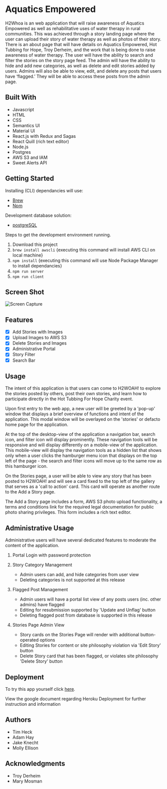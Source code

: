 # Aquatics Empowered

H2Whoa is an web application that will raise awareness of Aquatics Empowered as well as rehabilitative uses of water therapy in rural communities. This was achieved through a story landing page where the user can upload their story of water therapy as well as photos of their story. There is an about page that will have details on Aquatics Empowered, Hot Tubbing for Hope, Troy Derheim, and the work that is being done to raise awareness of water therapy. The user will have the ability to search and filter the stories on the story page feed. The admin will have the ability to hide and add new categories, as well as delete and edit stories added by users. Admins will also be able to view, edit, and delete any posts that users have ‘flagged.’ They will be able to access these posts from the admin page.

## Built With

- Javascript
- HTML
- CSS
- Semantics UI
- Material UI
- React.js with Redux and Sagas
- React Quill (rich text editor)
- Node.js
- Postgres
- AWS S3 and IAM
- Sweet Alerts API

## Getting Started

Installing (CLI) dependancies will use:
- [Brew](https://brew.sh)
- [Npm](https://www.npmjs.com/)

Development database solution:
- [postgreSQL](https://www.postgresql.org)

Steps to get the development environment running.

1. Download this project
2. `brew install awscli` {executing this command will install AWS CLI on local machine}
3. `npm install` {executing this command will use Node Package Manager to install dependancies}
4. `npm run server` 
5. `npm run client` 


## Screen Shot

![Screen Capture](public/images/H2WOAHSCREENCAP.png)


## Features 
- [x] Add Stories with Images
- [x] Upload Images to AWS S3
- [x] Delete Stories and Images
- [x] Administrative Portal
- [x] Story Filter
- [x] Search Bar

## Usage

The intent of this application is that users can come to H2WOAH! to explore the stories posted by others, post their own stories, and learn how to participate directly in the Hot Tubbing For Hope Charity event.

Upon first entry to the web app, a new user will be greeted by a 'pop-up' window that displays a brief overview of functions and intent of the application. This modal window will be overlayed on the 'stories' or defacto home page for the application.

At the top of the desktop-view of the application a navigation bar, search icon, and filter icon will display prominently. These navigation tools will be responsive and will display differently on a mobile-view of the application. This mobile-view will display the navigation tools as a hidden list that shows only when a user clicks the hamburger menu icon that displays on the top left of the page - the search and filter icons will move up to the same row as this hamburger icon.

On the Stories page, a user will be able to view any story that has been posted to H2WOAH! and will see a card fixed to the top left of the gallery that serves as a 'call to action' card. This card will operate as another route to the Add a Story page.

The Add a Story page includes a form, AWS S3 photo upload functionality, a terms and conditions link for the required legal documentation for public photo sharing privileges. This form includes a rich text editor.

## Administrative Usage

Administrative users will have several dedicated features to moderate the content of the application.

1. Portal Login with password protection

2. Story Category Management
    - Admin users can add, and hide categories from user view
    - Deleting categories is not supported at this release

3. Flagged Post Management
    - Admin users will have a portal list view of any posts users (inc. other admins) have flagged
    - Editing for resubmission supported by 'Update and Unflag' button
    - Deleting flagged post from database is supported in this release

4. Stories Page Admin View
    - Story cards on the Stories Page will render with additional button-operated options
    - Editing Stories for content or site philosophy violation via 'Edit Story' button
    - Delete Story card that has been flagged, or violates site philosophy 'Delete Story' button



## Deployment
To try this app yourself click [here](https://safe-mesa-71604.herokuapp.com).

View the google document regarding Heroku Deployment for further instruction and information

## Authors
* Tim Heck
* Adam Hay
* Jake Knecht
* Molly Ellison 

## Acknowledgments
* Troy Derheim
* Mary Mosman
